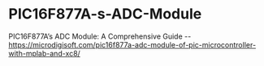 # PIC16F877A-s-ADC-Module
PIC16F877A’s ADC Module: A Comprehensive Guide --https://microdigisoft.com/pic16f877a-adc-module-of-pic-microcontroller-with-mplab-and-xc8/
